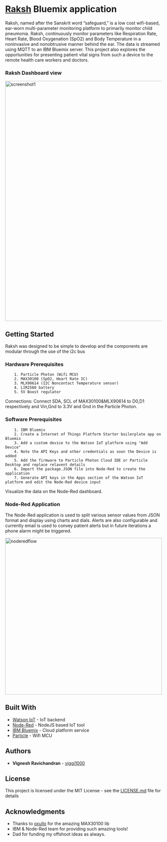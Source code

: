 # [Raksh](https://hackaday.io/project/13345-rakshthe-25-earworn-child-pneumonia-monitor) Bluemix application

Raksh, named after the Sanskrit word “safeguard,” is a low cost wifi-based, ear-worn multi-parameter monitoring platform to primarily monitor child pneumonia.
Raksh, continuously monitor parameters like Respiration Rate, Heart Rate, Blood Oxygenation (SpO2) and Body Temperature in a noninvasive and nonobtrusive manner behind the ear. 
The data is streamed using MQTT to an IBM Bluemix server. This project also explores the opportunities for presenting patient vital signs from such a device to the remote health care workers and doctors. 

### Raksh Dashboard view
<img width="772" alt="screenshot1" src="https://cloud.githubusercontent.com/assets/1295467/25814388/f857bb24-343a-11e7-8361-c951c5acf781.png">


## Getting Started
Raksh was designed to be simple to develop and the components are modular through the use of the i2c bus
### Hardware Prerequisites

```
	1. Particle Photon (Wifi MCU)
	2. MAX30100 (SpO2, Heart Rate IC)
	3. MLX90614 (I2C Noncontact Temperature sensor)
	4. LIR2560 battery
	5. 5V Boost regulator
```
Connections: 
Connect SDA, SCL of MAX30100&MLX90614 to D0,D1 respectively and Vin,Gnd to 3.3V and Gnd in the Particle Photon.


### Software Prerequisites

```
	1. IBM Bluemix
	2. Create a Internet of Things Platform Starter boilerplate app on Bluemix
	3. Add a custom device to the Watson IoT platform using "Add Device"
	4. Note the API Keys and other credentials as soon the Device is added
	5. Add the firmware to Particle Photon Cloud IDE or Particle Desktop and replace relavent details 
	6. Import the package.JSON file into Node-Red to create the application
	7. Generate API keys in the Apps section of the Watson IoT platform and edit the Node-Red device input
```
Visualize the data on the Node-Red dashboard.

### Node-Red Application
The Node-Red application is used to split various sensor values from JSON format and display using charts and dials. Alerts are also configurable and currently email is used to convey patient alerts but in future iterations a phone alarm might be triggered.

<img width="504" alt="noderedflow" src="https://cloud.githubusercontent.com/assets/1295467/25814454/2d770314-343b-11e7-9e5b-fb60995f7756.PNG">


## Built With

* [Watson IoT](https://www.ibm.com/internet-of-things/platform/watson-iot-platform/) - IoT backend
* [Node-Red](https://nodered.org/) - NodeJS based IoT tool
* [IBM Bluemix](https://www.ibm.com/cloud-computing/bluemix/) - Cloud platform service
* [Particle](https://www.particle.io/) - Wifi MCU


## Authors

* **Vignesh Ravichandran** - [viggi1000](https://github.com/viggi1000)

## License

This project is licensed under the MIT License - see the [LICENSE.md](LICENSE.md) file for details

## Acknowledgments

* Thanks to [oxullo](https://github.com/oxullo/Arduino-MAX30100) for the amazing MAX30100 lib
* IBM & Node-Red team for providing such amazing tools!
* Dad for funding my offshoot ideas as always.


